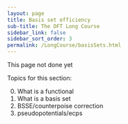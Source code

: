 ```yaml
---
layout: page
title: Basis set efficiency
sub-title: The DFT Long Course
sidebar_link: false
sidebar_sort_order: 3
permalink: /LongCourse/basisSets.html
---
```


This page not done yet

Topics for this section:

0. What is a functional  
1. What is a basis set  
2. BSSE/counterpoise correction  
3. pseudopotentials/ecps  
